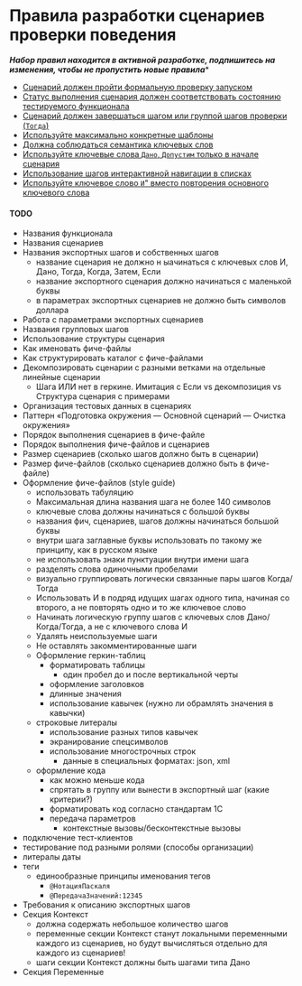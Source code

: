 # Правила разработки сценариев проверки поведения

**_Набор правил находится в активной разработке, подпишитесь на изменения, чтобы не пропустить новые правила_***

* [Сценарий должен пройти формальную проверку запуском](./rules/run-tests.md)
* [Статус выполнения сценария должен соответствовать состоянию тестируемого функционала](./rules/scenario-status.md)
* [Сценарий должен завершаться шагом или группой шагов проверки (`Тогда`)](./rules/use-then-steps.md)
* [Используйте максимально конкретные шаблоны](./rules/avoid-greedy-wildcard.md)
* [Должна соблюдаться семантика ключевых слов ](./rules/keywords-semantic.md)
* [Используйте ключевые слова `Дано`, `Допустим` только в начале сценария](./rules/use-given.md)
* [Использование шагов интерактивной навигации в списках](./rules/ui-interactive-list-navigation.md)
* [Используйте ключевое слово `И`" вместо повторения основного ключевого слова](./rules/use-and-keyword.md)

#### TODO

* Названия  функционала
* Названия сценариев
* Названия экспортных шагов и собственных шагов
    * название сценария не должно н ыачинаться с ключевых слов И, Дано, Тогда, Когда, Затем, Если
    * название экспортного сценария должно начинаться с маленькой буквы
    * в параметрах экспортных сценариев не должно быть символов доллара
* Работа с параметрами экспортных сценариев
* Названия групповых шагов
* Использование структуры сценария
* Как именовать фиче-файлы
* Как структурировать каталог с фиче-файлами
* Декомпозировать сценарии с разными ветками на отдельные линейные сценарии
    * Шага ИЛИ нет в геркине. Имитация с Если vs декомпозиция vs Структура сценария с примерами
* Организация тестовых данных в сценариях
* Паттерн «Подготовка окружения — Основной сценарий — Очистка окружения»
* Порядок выполнения сценариев в фиче-файле
* Порядок выполнения фиче-файлов и сценариев
* Размер сценариев (сколько шагов должно быть в сценарии)
* Размер фиче-файлов (сколько сценариев должно быть в фиче-файле)
* Оформление фиче-файлов (style guide)
    * использовать табуляцию
    * Максимальная длина названия шага не более 140 символов
    * ключевые слова должны начинаться с большой буквы
    * названия фич, сценариев, шагов должны начинаться  большой буквы
    * внутри шага заглавные буквы использовать по такому же принципу, как в русском языке
    * не использовать знаки пунктуации внутри имени шага
    * разделять слова одиночными пробелами
    * визуально группировать логически связанные пары шагов Когда/Тогда
    * Использовать И в подряд идущих шагах одного типа, начиная со второго, а не повторять одно и то же ключевое слово
    * Начинать логическую группу шагов с ключевых слов Дано/Когда/Тогда, а не с ключевого слова И
    * Удалять неиспользуемые шаги 
    * Не оставлять закомментированные шаги
    * Оформление геркин-таблиц
        * форматировать таблицы
            * один пробел до и после вертикальной черты
        * оформление заголовков
        * длинные значения
        * использование кавычек (нужно ли обрамлять значения в кавычки)
    * строковые литералы
        * использование разных типов кавычек
        * экранирование спецсимволов
        * использование многострочных строк
            * данные в специальных форматах: json, xml
    * оформление кода
        * как можно меньше кода
        * спрятать в группу или вынести в экспортный шаг (какие критерии?)
        * форматировать код согласно стандартам 1С
        * передача параметров
            * контекстные вызовы/бесконтекстные вызовы
* подключение тест-клиентов
* тестирование под разными ролями (способы организации)
* литералы даты
* теги
    * единообразные принципы именования тегов
        * `@НотацияПаскаля`
        * `@ПередачаЗначений:12345`
* Требования к описанию экспортных шагов
* Секция Контекст
    * должна содержать небольшое количество шагов
    * переменные секции Контекст станут локальными переменными каждого из сценариев, но будут вычисляться отдельно для каждого из сценариев!
    * шаги секции Контекст должны быть шагами типа Дано
* Секция Переменные

